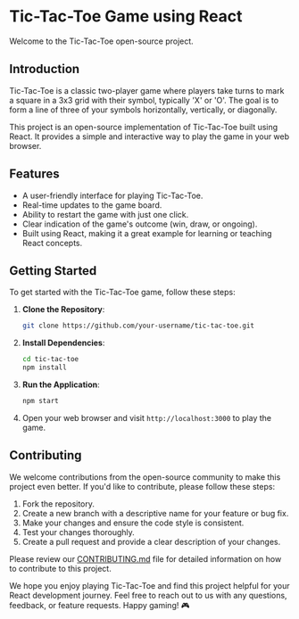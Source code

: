 
# Tic-Tac-Toe Game using React

Welcome to the Tic-Tac-Toe open-source project.

## Introduction

Tic-Tac-Toe is a classic two-player game where players take turns to mark a square in a 3x3 grid with their symbol, typically 'X' or 'O'. The goal is to form a line of three of your symbols horizontally, vertically, or diagonally.

This project is an open-source implementation of Tic-Tac-Toe built using React. It provides a simple and interactive way to play the game in your web browser.

## Features

- A user-friendly interface for playing Tic-Tac-Toe.
- Real-time updates to the game board.
- Ability to restart the game with just one click.
- Clear indication of the game's outcome (win, draw, or ongoing).
- Built using React, making it a great example for learning or teaching React concepts.

## Getting Started

To get started with the Tic-Tac-Toe game, follow these steps:

1. **Clone the Repository**: 
   ```bash
   git clone https://github.com/your-username/tic-tac-toe.git
   ```

2. **Install Dependencies**:
   ```bash
   cd tic-tac-toe
   npm install
   ```

3. **Run the Application**:
   ```bash
   npm start
   ```

4. Open your web browser and visit `http://localhost:3000` to play the game.

## Contributing

We welcome contributions from the open-source community to make this project even better. If you'd like to contribute, please follow these steps:

1. Fork the repository.
2. Create a new branch with a descriptive name for your feature or bug fix.
3. Make your changes and ensure the code style is consistent.
4. Test your changes thoroughly.
5. Create a pull request and provide a clear description of your changes.

Please review our [CONTRIBUTING.md](CONTRIBUTING.md) file for detailed information on how to contribute to this project.



We hope you enjoy playing Tic-Tac-Toe and find this project helpful for your React development journey. Feel free to reach out to us with any questions, feedback, or feature requests. Happy gaming! 🎮
